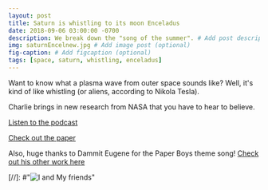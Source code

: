 ```yaml
---
layout: post
title: Saturn is whistling to its moon Enceladus
date: 2018-09-06 03:00:00 -0700
description: We break down the "song of the summer". # Add post description (optional)
img: saturnEncelnew.jpg # Add image post (optional)
fig-caption: # Add figcaption (optional)
tags: [space, saturn, whistling, enceladus]
---
```

Want to know what a plasma wave from outer space sounds like? Well, it's kind of like whistling (or aliens, according to Nikola Tesla). 

Charlie brings in new research from NASA that you have to hear to believe. 

[Listen to the podcast](https://pinecast.com/listen/27bdfb9e-3a1d-4c20-ba4f-e579ecd7b74b.mp3?source=rss&ext=asset.mp3)

[Check out the paper](https://agupubs.onlinelibrary.wiley.com/doi/abs/10.1029/2018GL078130)

Also, huge thanks to Dammit Eugene for the Paper Boys theme song! [Check out his other work here](https://soundcloud.com/dammit-eugene/tracks)

[//]: #"![I and My friends]({{site.baseurl}}/assets/img/marsRadar.jpg)"
